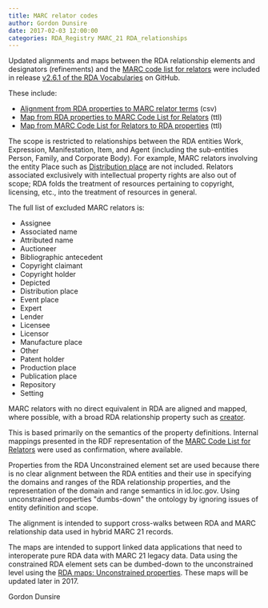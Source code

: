 ```yaml
---
title: MARC relator codes
author: Gordon Dunsire
date: 2017-02-03 12:00:00
categories: RDA_Registry MARC_21 RDA_relationships
---
```


Updated alignments and maps between the RDA relationship elements and designators (refinements) and the [MARC code list for relators](http://www.loc.gov/marc/relators/index.html) were included in release [v2.6.1 of the RDA Vocabularies](https://github.com/RDARegistry/RDA-Vocabularies/releases/tag/v2.6.1) on GitHub.

These include:

* [Alignment from RDA properties to MARC relator terms](http://www.rdaregistry.info/Aligns/alignRDA2MRC.html) (csv)
* [Map from RDA properties to MARC Code List for Relators](http://www.rdaregistry.info/Maps/mapRDA2MRC.html) (ttl)
* [Map from MARC Code List for Relators to RDA properties](http://www.rdaregistry.info/Maps/mapMRC2RDA.html) (ttl)

The scope is restricted to relationships between the RDA entities Work, Expression, Manifestation, Item, and Agent (including the sub-entities Person, Family, and Corporate Body). For example, MARC relators involving the entity Place such as [Distribution place](http://id.loc.gov/vocabulary/relators/dbp) are not included. Relators associated exclusively with intellectual property rights are also out of scope; RDA folds the treatment of resources pertaining to copyright, licensing, etc., into the treatment of resources in general.

The full list of excluded MARC relators is:

* Assignee
* Associated name
* Attributed name
* Auctioneer
* Bibliographic antecedent
* Copyright claimant
* Copyright holder
* Depicted
* Distribution place
* Event place
* Expert
* Lender
* Licensee
* Licensor
* Manufacture place
* Other
* Patent holder
* Production place
* Publication place
* Repository
* Setting

MARC relators with no direct equivalent in RDA are aligned and mapped, where possible, with a broad RDA relationship property such as [creator](http://rdaregistry.info/Elements/u/P60447).

This is based primarily on the semantics of the property definitions. Internal mappings presented in the RDF representation of the [MARC Code List for Relators](http://id.loc.gov/vocabulary/relators.html) were used as confirmation, where available.

Properties from the RDA Unconstrained element set are used because there is no clear alignment between the RDA entities and their use in specifying the domains and ranges of the RDA relationship properties, and the representation of the domain and range semantics in id.loc.gov. Using unconstrained properties &quot;dumbs-down&quot; the ontology by ignoring issues of entity definition and scope.

The alignment is intended to support cross-walks between RDA and MARC relationship data used in hybrid MARC 21 records.

The maps are intended to support linked data applications that need to interoperate pure RDA data with MARC 21 legacy data. Data using the constrained RDA element sets can be dumbed-down to the unconstrained level using the [RDA maps: Unconstrained properties](http://www.rdaregistry.info/Maps/#unconstrained). These maps will be updated later in 2017.

Gordon Dunsire
